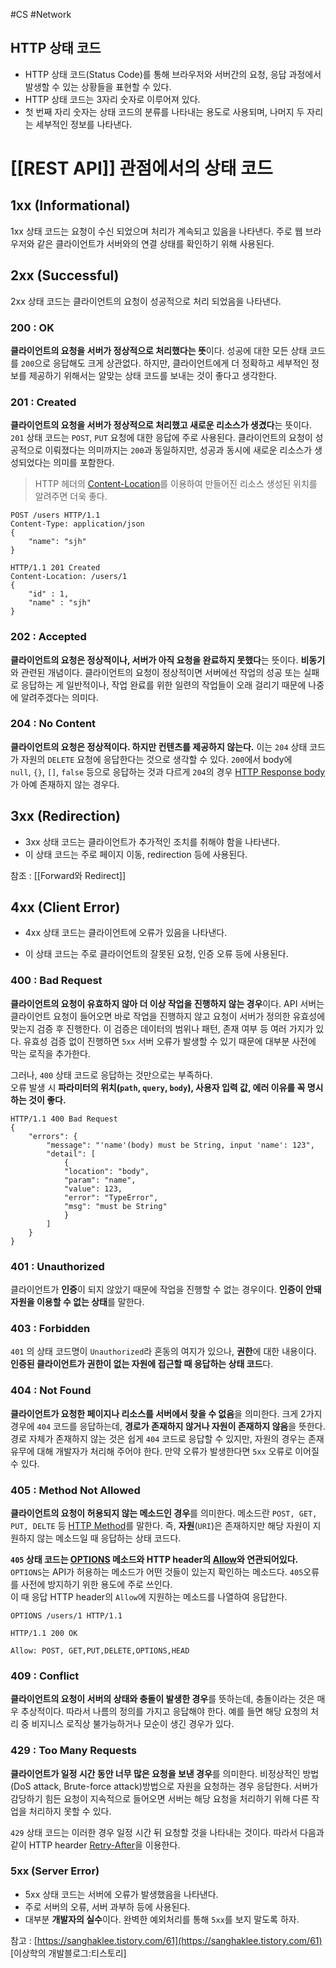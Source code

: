 #CS #Network 

## HTTP 상태 코드
+ HTTP 상태 코드(Status Code)를 통해 브라우저와 서버간의 요청, 응답 과정에서 발생할 수 있는 상황들을 표현할 수 있다.
+ HTTP 상태 코드는 3자리 숫자로 이루어져 있다.
+ 첫 번째 자리 숫자는 상태 코드의 분류를 나타내는 용도로 사용되며, 나머지 두 자리는 세부적인 정보를 나타낸다.

# [[REST API]] 관점에서의 상태 코드
## 1xx (Informational)
1xx 상태 코드는 요청이 수신 되었으며 처리가 계속되고 있음을 나타낸다. 주로 웹 브라우저와 같은 클라이언트가 서버와의 연결 상태를 확인하기 위해 사용된다.

## 2xx (Successful)
2xx 상태 코드는 클라이언트의 요청이 성공적으로 처리 되었음을 나타낸다.

### 200 : OK
**클라이언트의 요청을 서버가 정상적으로 처리했다는 뜻**이다. 성공에 대한 모든 상태 코드를 `200`으로 응답해도 크게 상관없다. 하지만, 클라이언트에게 더 정확하고 세부적인 정보를 제공하기 위해서는 알맞는 상태 코드를 보내는 것이 좋다고 생각한다.

### 201 : Created
**클라이언트의 요청을 서버가 정상적으로 처리했고 새로운 리소스가 생겼다**는 뜻이다. `201` 상태 코드는 `POST`, `PUT` 요청에 대한 응답에 주로 사용된다. 클라이언트의 요청이 성공적으로 이뤄졌다는 의미까지는 `200`과 동일하지만, 성공과 동시에 새로운 리소스가 생성되었다는 의미를 포함한다.

> HTTP 헤더의 [Content-Location](https://developer.mozilla.org/en-US/docs/Web/HTTP/Headers/Content-Location)를 이용하여 만들어진 리소스 생성된 위치를 알려주면 더욱 좋다.

```http
POST /users HTTP/1.1
Content-Type: application/json
{
    "name": "sjh"
}

HTTP/1.1 201 Created
Content-Location: /users/1
{
    "id" : 1,
    "name" : "sjh"
}

```

### 202 : Accepted
**클라이언트의 요청은 정상적이나, 서버가 아직 요청을 완료하지 못했다**는 뜻이다. **비동기**와 관련된 개념이다. 클라이언트의 요청이 정상적이면 서버에선 작업의 성공 또는 실패로 응답하는 게 일반적이나, 작업 완료를 위한 일련의 작업들이 오래 걸리기 때문에 나중에 알려주겠다는 의미다.

### 204 : No Content
**클라이언트의 요청은 정상적이다. 하지만 컨텐츠를 제공하지 않는다.** 이는 `204` 상태 코드가 자원의 `DELETE` 요청에 응답한다는 것으로 생각할 수 있다. `200`에서 body에 `null`, `{}`, `[]`, `false` 등으로 응답하는 것과 다르게 `204`의 경우 [HTTP Response body](https://en.wikipedia.org/wiki/HTTP_message_body)가 아예 존재하지 않는 경우다.


## 3xx (Redirection)
+ 3xx 상태 코드는 클라이언트가 추가적인 조치를 취해야 함을 나타낸다.
+ 이 상태 코드는 주로 페이지 이동, redirection 등에 사용된다.

참조 : [[Forward와 Redirect]]

## 4xx (Client Error)
+ 4xx 상태 코드는 클라이언트에 오류가 있음을 나타낸다.
- 이 상태 코드는 주로 클라이언트의 잘못된 요청, 인증 오류 등에 사용된다.

### 400 : Bad Request
**클라이언트의 요청이 유효하지 않아 더 이상 작업을 진행하지 않는 경우**이다. API 서버는 클라이언트 요청이 들어오면 바로 작업을 진행하지 않고 요청이 서버가 정의한 유효성에 맞는지 검증 후 진행한다. 이 검증은 데이터의 범위나 패턴, 존재 여부 등 여러 가지가 있다. 유효성 검증 없이 진행하면 `5xx` 서버 오류가 발생할 수 있기 때문에 대부분 사전에 막는 로직을 추가한다.

그러나, `400` 상태 코드로 응답하는 것만으로는 부족하다.    
오류 발생 시 **파라미터의 위치(`path`, `query`, `body`), 사용자 입력 값, 에러 이유를 꼭 명시하는 것이 좋다.**

```http
HTTP/1.1 400 Bad Request
{
    "errors": {
        "message": "'name'(body) must be String, input 'name': 123",
        "detail": [
            {
            "location": "body",
            "param": "name",
            "value": 123,
            "error": "TypeError",
            "msg": "must be String"
            }
        ]
    }   
}

```


### 401 : Unauthorized
클라이언트가 **인증**이 되지 않았기 때문에 작업을 진행할 수 없는 경우이다. **인증이 안돼 자원을 이용할 수 없는 상태**를 말한다.

### 403 : Forbidden
`401` 의 상태 코드명이 `Unauthorized`라 혼동의 여지가 있으나, **권한**에 대한 내용이다. **인증된 클라이언트가 권한이 없는 자원에 접근할 때 응답하는 상태 코드**다.

### 404 : Not Found
**클라이언트가 요청한 페이지나 리소스를 서버에서 찾을 수 없음**을 의미한다. 크게 2가지 경우에 `404` 코드를 응답하는데, **경로가 존재하지 않거나 자원이 존재하지 않음**을 뜻한다. 경로 자체가 존재하지 않는 것은 쉽게 `404` 코드로 응답할 수 있지만, 자원의 경우는 존재 유무에 대해 개발자가 처리해 주어야 한다. 만약 오류가 발생한다면 `5xx` 오류로 이어질 수 있다.

### 405 : Method Not Allowed
**클라이언트의 요청이 허용되지 않는 메소드인 경우**를 의미한다. 메소드란 `POST, GET, PUT, DELTE` 등 [HTTP Method](https://developer.mozilla.org/ko/docs/Web/HTTP/Methods)를 말한다. 즉, **자원**(`URI`)은 존재하지만 해당 자원이 지원하지 않는 메소드일 때 응답하는 상태 코드다.

**`405` 상태 코드는 [OPTIONS](https://developer.mozilla.org/ko/docs/Web/HTTP/Methods/OPTIONS) 메소드와 HTTP header의 [Allow](https://developer.mozilla.org/en-US/docs/Web/HTTP/Headers/Allow)와 연관되어있다.** `OPTIONS`는 API가 허용하는 메소드가 어떤 것들이 있는지 확인하는 메소드다. `405`오류를 사전에 방지하기 위한 용도에 주로 쓰인다.   
이 때 응답 HTTP header의 `Allow`에  지원하는 메소드를 나열하여 응답한다.

```http
OPTIONS /users/1 HTTP/1.1

HTTP/1.1 200 OK

Allow: POST, GET,PUT,DELETE,OPTIONS,HEAD
```

### 409 : Conflict
**클라이언트의 요청이 서버의 상태와 충돌이 발생한 경우**를 뜻하는데, 충돌이라는 것은 매우 추상적이다. 따라서 나름의 정의를 가지고 응답해야 한다. 예를 들면 해당 요청의 처리 중 비지니스 로직상 불가능하거나 모순이 생긴 경우가 있다.

### 429 : Too Many Requests
**클라이언트가 일정 시간 동안 너무 많은 요청을 보낸 경우**를 의미한다. 비정상적인 방법(DoS attack, Brute-force attack)방법으로 자원을 요청하는 경우 응답한다. 서버가 감당하기 힘든 요청이 지속적으로 들어오면 서버는 해당 요청을 처리하기 위해 다른 작업을 처리하지 못할 수 있다.

`429` 상태 코드는 이러한 경우 일정 시간 뒤 요청할 것을 나타내는 것이다. 따라서 다음과 같이 HTTP hearder [Retry-After](https://developer.mozilla.org/ko/docs/Web/HTTP/Headers/Retry-After)을 이용한다.


### 5xx (Server Error)
+ 5xx 상태 코드는 서버에 오류가 발생했음을 나타낸다.
+ 주로 서버의 오류, 서버 과부하 등에 사용된다.
+ 대부분 **개발자의 실수**이다. 완벽한 예외처리를 통해 `5xx`를 보지 말도록 하자.








참고 : [https://sanghaklee.tistory.com/61](https://sanghaklee.tistory.com/61) [이상학의 개발블로그:티스토리]